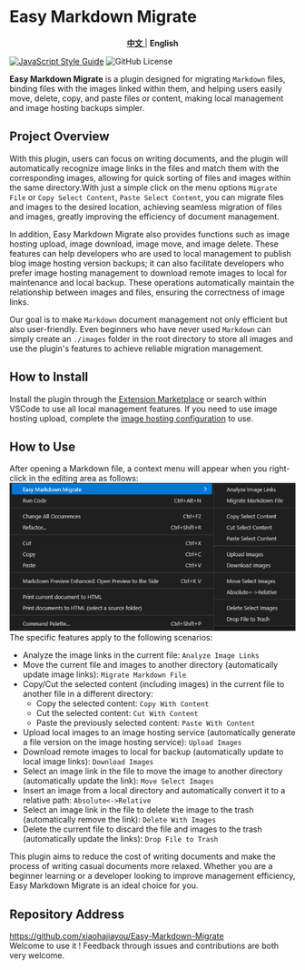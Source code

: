 Easy Markdown Migrate
====
<div align="center"><a href="https://github.com/xiaohajiayou/Easy-Markdown-Migrate/blob/dev/README.md"><strong>中文</strong> </a>| <strong>English</strong></div>

[![JavaScript Style Guide](https://img.shields.io/badge/code_style-standard-brightgreen.svg?style=flat-square)](https://standardjs.com)  ![GitHub License](https://img.shields.io/github/license/xiaohajiayou/Easy-Markdown-Migrate)


**Easy Markdown Migrate** is a plugin designed for migrating `Markdown` files, binding files with the images linked within them, and helping users easily move, delete, copy, and paste files or content, making local management and image hosting backups simpler. 


Project Overview
---------------
With this plugin, users can focus on writing documents, and the plugin will automatically recognize image links in the files and match them with the corresponding images, allowing for quick sorting of files and images within the same directory.With just a simple click on the menu options `Migrate File` or `Copy Select Content`, `Paste Select Content`, you can migrate files and images to the desired location, achieving seamless migration of files and images, greatly improving the efficiency of document management.


In addition, Easy Markdown Migrate also provides functions such as image hosting upload, image download, image move, and image delete. These features can help developers who are used to local management to publish blog image hosting version backups; it can also facilitate developers who prefer image hosting management to download remote images to local for maintenance and local backup. These operations automatically maintain the relationship between images and files, ensuring the correctness of image links.

Our goal is to make `Markdown` document management not only efficient but also user-friendly. Even beginners who have never used `Markdown` can simply create an `./images` folder in the root directory to store all images and use the plugin's features to achieve reliable migration management.

How to Install
---------------
Install the plugin through the [Extension Marketplace](https://marketplace.visualstudio.com/vscode) or search within VSCode to use all local management features. If you need to use image hosting upload, complete the [image hosting configuration](https://github.com/xiaohajiayou/Easy-Markdown-Migrate/wiki/Easy%E2%80%90Markdown%E2%80%90Migrate-document) to use.

How to Use
---------------
After opening a Markdown file, a context menu will appear when you right-click in the editing area as follows: ![alt text](https://raw.githubusercontent.com/xiaohajiayou/imagesBed/main/test/easy-markdown-migrate_how_to_use/m4777wb8.png)  
The specific features apply to the following scenarios:
*   Analyze the image links in the current file: `Analyze Image Links`
*   Move the current file and images to another directory (automatically update image links): `Migrate Markdown File`
*   Copy/Cut the selected content (including images) in the current file to another file in a different directory:
    *   Copy the selected content: `Copy With Content`
    *   Cut the selected content: `Cut With Content`
    *   Paste the previously selected content: `Paste With Content`
*   Upload local images to an image hosting service (automatically generate a file version on the image hosting service): `Upload Images`
*   Download remote images to local for backup (automatically update to local image links): `Download Images`
*   Select an image link in the file to move the image to another directory (automatically update the link): `Move Select Images`
*   Insert an image from a local directory and automatically convert it to a relative path: `Absolute<->Relative`
*   Select an image link in the file to delete the image to the trash (automatically remove the link): `Delete With Images`
*   Delete the current file to discard the file and images to the trash (automatically update the links): `Drop File to Trash`

This plugin aims to reduce the cost of writing documents and make the process of writing casual documents more relaxed. Whether you are a beginner learning or a developer looking to improve management efficiency, Easy Markdown Migrate is an ideal choice for you.

Repository Address
---------------
https://github.com/xiaohajiayou/Easy-Markdown-Migrate  
Welcome to use it ! Feedback through issues and contributions are both very welcome.
